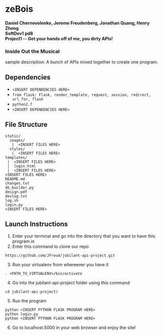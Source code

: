 # zeBois
#### Daniel Chernovolenko, Jerome Freudenberg, Jonathan Quang, Henry Zheng<br>SoftDev1 pd8<br>Project1 -- Get your hands off of me, you dirty APIs!

### Inside Out the Musical
<INSERT DESCRIPTION HERE>
sample description: A bunch of APIs mixed together to create one program.
<INSERT DESCRIPTION HERE>

## Dependencies
* `<INSERT DEPENDENCIES HERE>`
* `from flask: Flask, render_template, request, session, redirect, url_for, flash`
* `python2.7`
* `<INSERT DEPENDENCIES HERE>`

## File Structure
```
static/
  images/
   |  <INSERT FILES HERE>
  styles/
   |  <INSERT FILES HERE>
templates/
 |  <INSERT FILES HERE>
 |  login.html
 |  <INSERT FILES HERE>
<INSERT FILES HERE>
README.md
changes.txt
db_builder.py
design.pdf
devlog.txt
log.sh
login.py
<INSERT FILES HERE>
```

## Launch Instructions
    
1. Enter your terminal and go into the directory that you want to have this program in
2. Enter this command to clone our repo
```
https://github.com/JFreud/jubilant-api-project.git
```
3. Run your virtualenv from whereever you have it
```
. <PATH_TO_VIRTUALENV>/bin/activate
```
4. Go into the jubilant-api-project folder using this command
```
cd jubilant-api-project/
```
5. Run the program
```
python <INSERT PYTHON FLASK PROGRAM HERE>
python login.py
python <INSERT PYTHON FLASK PROGRAM HERE>
```
6. Go to localhost:5000 in your web browser and enjoy the site!
